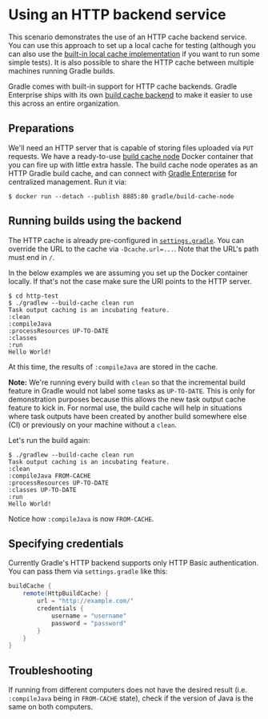 # Using an HTTP backend service

This scenario demonstrates the use of an HTTP cache backend service. You can use this approach to set up a local cache for testing (although you can also use the [built-in local cache implementation](../01-simple-local-caching) if you want to run some simple tests). It is also possible to share the HTTP cache between multiple machines running Gradle builds.

Gradle comes with built-in support for HTTP cache backends.
Gradle Enterprise ships with its own [build cache backend](https://gradle.com/build-cache) to make it easier to use this across an entire organization.

## Preparations

We'll need an HTTP server that is capable of storing files uploaded via `PUT` requests.
We have a ready-to-use [build cache node](https://hub.docker.com/r/gradle/build-cache-node/) Docker container that you can fire up with little extra hassle.
The build cache node operates as an HTTP Gradle build cache, and can connect with [Gradle Enterprise](https://gradle.com/enterprise) for centralized management.
Run it via:

    $ docker run --detach --publish 8885:80 gradle/build-cache-node

## Running builds using the backend

The HTTP cache is already pre-configured in [`settings.gradle`](http-test/settings.gradle). You can override the URL to the cache via `-Dcache.url=...`. Note that the URL's path must end in `/`.

In the below examples we are assuming you set up the Docker container locally. If that's not the case make sure the URI points to the HTTP server.

```text
$ cd http-test
$ ./gradlew --build-cache clean run
Task output caching is an incubating feature.
:clean
:compileJava
:processResources UP-TO-DATE
:classes
:run
Hello World!
```

At this time, the results of `:compileJava` are stored in the cache.

**Note:** We're running every build with `clean` so that the incremental build feature in Gradle would not label some tasks as `UP-TO-DATE`. This is only for demonstration purposes because this allows the new task output cache feature to kick in. For normal use, the build cache will help in situations where task outputs have been created by another build somewhere else (CI) or previously on your machine without a `clean`.

Let's run the build again:

```text
$ ./gradlew --build-cache clean run
Task output caching is an incubating feature.
:clean
:compileJava FROM-CACHE
:processResources UP-TO-DATE
:classes UP-TO-DATE
:run
Hello World!
```

Notice how `:compileJava` is now `FROM-CACHE`.

## Specifying credentials

Currently Gradle's HTTP backend supports only HTTP Basic authentication. You can pass them via `settings.gradle` like this:

```groovy
buildCache {
	remote(HttpBuildCache) {
		url = "http://example.com/"
		credentials {
			username = "username"
			password = "password"
		}
	}
}
```


## Troubleshooting

If running from different computers does not have the desired result (i.e. `:compileJava` being in `FROM-CACHE` state), check if the version of Java is the same on both computers.
